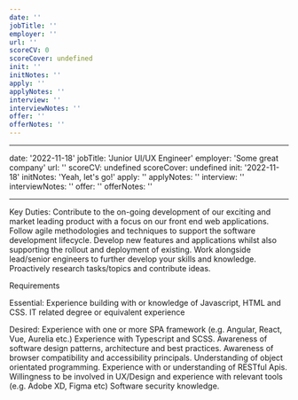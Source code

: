 ```yaml
---
date: ''
jobTitle: ''
employer: ''
url: ''
scoreCV: 0
scoreCover: undefined
init: ''
initNotes: ''
apply: ''
applyNotes: ''
interview: ''
interviewNotes: ''
offer: ''
offerNotes: ''
---
```


---

date: '2022-11-18'
jobTitle: 'Junior UI/UX Engineer'
employer: 'Some great company'
url: ''
scoreCV: undefined
scoreCover: undefined
init: '2022-11-18'
initNotes: 'Yeah, let's go!'
apply: ''
applyNotes: ''
interview: ''
interviewNotes: ''
offer: ''
offerNotes: ''

---

Key Duties:
Contribute to the on-going development of our exciting and market leading product with a focus on our front end web applications.
Follow agile methodologies and techniques to support the software development lifecycle.
Develop new features and applications whilst also supporting the rollout and deployment of existing.
Work alongside lead/senior engineers to further develop your skills and knowledge.
Proactively research tasks/topics and contribute ideas.

Requirements

Essential:
Experience building with or knowledge of Javascript, HTML and CSS.
IT related degree or equivalent experience

Desired:
Experience with one or more SPA framework (e.g. Angular, React, Vue, Aurelia etc.)
Experience with Typescript and SCSS.
Awareness of software design patterns, architecture and best practices.
Awareness of browser compatibility and accessibility principals.
Understanding of object orientated programming.
Experience with or understanding of RESTful Apis.
Willingness to be involved in UX/Design and experience with relevant tools (e.g. Adobe XD, Figma etc)
Software security knowledge.
